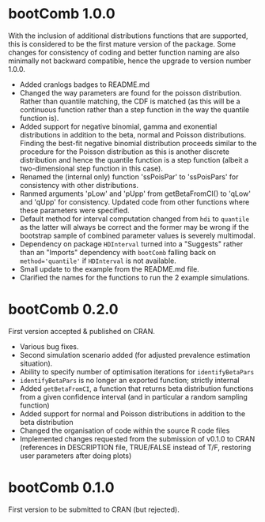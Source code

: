 # bootComb 1.0.0

With the inclusion of additional distributions functions that are supported, this is considered to be the first mature version of the package. Some changes for consistency of coding and better function naming are also minimally not backward compatible, hence the upgrade to version number 1.0.0.

* Added cranlogs badges to README.md
* Changed the way parameters are found for the poisson distribution. Rather than quantile matching, the CDF is matched (as this will be a continuous function rather than a step function in the way the quantile function is).
* Added support for negative binomial, gamma and exonential distributions in addition to the beta, normal and Poisson distributions. Finding the best-fit negative binomial distribution proceeds similar to the procedure for the Poisson distribution as this is another discrete distribution and hence the quantile function is a step function (albeit a two-dimensional step function in this case).
* Renamed the (internal only) function 'ssPoisPar' to 'ssPoisPars' for consistency with other distributions.
* Ranmed arguments 'pLow' and 'pUpp' from getBetaFromCI() to 'qLow' and 'qUpp' for consistency. Updated code from other functions where these parameters were specified.
* Default method for interval computation changed from `hdi` to `quantile` as the latter will always be correct and the former may be wrong if the bootstrap sample of combined parameter values is severely multimodal.
* Dependency on package `HDInterval` turned into a "Suggests" rather than an "Imports" dependency with `bootComb` falling back on `method='quantile'` if `HDInterval` is not available.
* Small update to the example from the README.md file.
* Clarified the names for the functions to run the 2 example simulations.

# bootComb 0.2.0

First version accepted & published on CRAN.

* Various bug fixes.
* Second simulation scenario added (for adjusted prevalence estimation situation).
* Ability to specify number of optimisation iterations for `identifyBetaPars`
* `identifyBetaPars` is no longer an exported function; strictly internal
* Added `getBetaFromCI`, a function that returns beta distribution functions from a given confidence interval (and in particular a random sampling function)
* Added support for normal and Poisson distributions in addition to the beta distribution
* Changed the organisation of code within the source R code files
* Implemented changes requested from the submission of v0.1.0 to CRAN (references in DESCRIPTION file, TRUE/FALSE instead of T/F, restoring user parameters after doing plots)

# bootComb 0.1.0

First version to be submitted to CRAN (but rejected).
